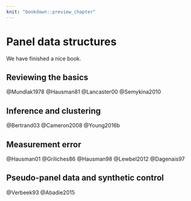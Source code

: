 ```yaml
---
knit: "bookdown::preview_chapter"
---
```




# Panel data structures

We have finished a nice book.

## Reviewing the basics

@Mundlak1978
@Hausman81
@Lancaster00
@Semykina2010

## Inference and clustering

@Bertrand03
@Cameron2008
@Young2016b

## Measurement error

@Hausman01
@Griliches86
@Hausman98
@Lewbel2012
@Dagenais97

## Pseudo-panel data and synthetic control

@Verbeek93
@Abadie2015
